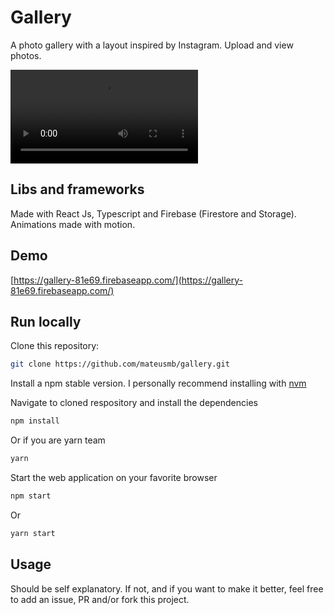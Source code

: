 # Gallery

A photo gallery with a layout inspired by Instagram. Upload and view photos.

![Gallery Demo Gif](https://i.imgur.com/xLZcH9j.mp4)

## Libs and frameworks

Made with React Js, Typescript and Firebase (Firestore and Storage). Animations made with motion.

## Demo

[https://gallery-81e69.firebaseapp.com/](https://gallery-81e69.firebaseapp.com/)

## Run locally

Clone this repository:

```bash
git clone https://github.com/mateusmb/gallery.git
```

Install a npm stable version. I personally recommend installing with [nvm](https://github.com/nvm-sh/nvm)

Navigate to cloned respository and install the dependencies

```bash
npm install
```

Or if you are yarn team

```bash
yarn
```

Start the web application on your favorite browser

```bash
npm start
```

Or

```bash
yarn start
```

## Usage

Should be self explanatory. If not, and if you want to make it better, feel free to add an issue, PR and/or fork this project.